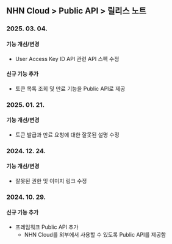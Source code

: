 ## NHN Cloud > Public API > 릴리스 노트

### 2025. 03. 04.
#### 기능 개선/변경

- User Access Key ID API 관련 API 스펙 수정

#### 신규 기능 추가

- 토큰 목록 조회 및 만료 기능을 Public API로 제공

### 2025. 01. 21.
#### 기능 개선/변경

- 토큰 발급과 만료 요청에 대한 잘못된 설명 수정

### 2024. 12. 24.
#### 기능 개선/변경

- 잘못된 권한 및 이미지 링크 수정

### 2024. 10. 29.
#### 신규 기능 추가

- 프레임워크 Public API 추가
    - NHN Cloud를 외부에서 사용할 수 있도록 Public API를 제공함